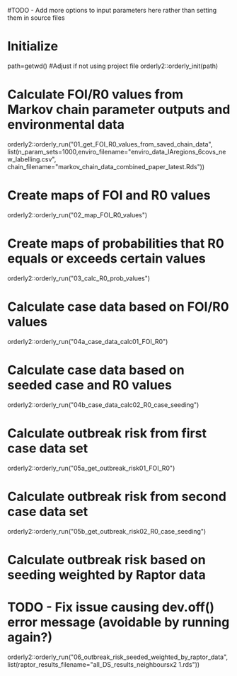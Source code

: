 #TODO - Add more options to input parameters here rather than setting them in source files

# Initialize
path=getwd() #Adjust if not using project file
orderly2::orderly_init(path)

# Calculate FOI/R0 values from Markov chain parameter outputs and environmental data
orderly2::orderly_run("01_get_FOI_R0_values_from_saved_chain_data",
  list(n_param_sets=1000,enviro_filename="enviro_data_IAregions_6covs_new_labelling.csv",
  chain_filename="markov_chain_data_combined_paper_latest.Rds"))

# Create maps of FOI and R0 values
orderly2::orderly_run("02_map_FOI_R0_values")

# Create maps of probabilities that R0 equals or exceeds certain values
orderly2::orderly_run("03_calc_R0_prob_values")

# Calculate case data based on FOI/R0 values
orderly2::orderly_run("04a_case_data_calc01_FOI_R0")

# Calculate case data based on seeded case and R0 values
orderly2::orderly_run("04b_case_data_calc02_R0_case_seeding")

# Calculate outbreak risk from first case data set
orderly2::orderly_run("05a_get_outbreak_risk01_FOI_R0")

# Calculate outbreak risk from second case data set
orderly2::orderly_run("05b_get_outbreak_risk02_R0_case_seeding")

# Calculate outbreak risk based on seeding weighted by Raptor data
# TODO - Fix issue causing dev.off() error message (avoidable by running again?)
orderly2::orderly_run("06_outbreak_risk_seeded_weighted_by_raptor_data",
  list(raptor_results_filename="all_DS_results_neighboursx2 1.rds"))